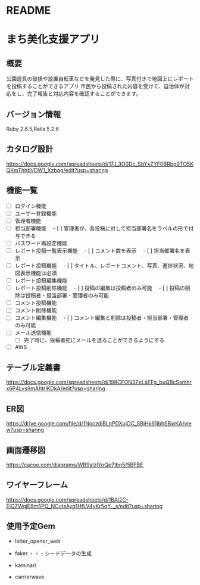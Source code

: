 # README

# まち美化支援アプリ

## 概要
公園遊具の破損や放置自転車などを発見した際に、写真付きで地図上にレポートを投稿することができるアプリ
市民から投稿された内容を受けて、自治体が対応をし、完了報告と対応内容を確認することができます。

## バージョン情報
Ruby 2.6.5,Rails 5.2.6

## カタログ設計
https://docs.google.com/spreadsheets/d/17J_3O0Dc_SbYxZYF0BRbp9TO5KQKmThhbVDW1_Xzbqg/edit?usp=sharing


## 機能一覧
- [ ] ログイン機能
- [ ] ユーザー登録機能
- [ ] 管理者機能
- [ ] 担当部署機能
　- [ ] 管理者が、各投稿に対して担当部署名をラベルの形で付与できる
- [ ] パスワード再設定機能
- [ ] レポート投稿一覧表示機能
　- [ ] コメント数を表示
　- [ ] 担当部署名を表示
- [ ] レポート投稿機能
　- [ ] タイトル、レポートコメント、写真、進捗状況、地図表示機能は必須
- [ ] レポート投稿編集機能
- [ ] レポート投稿削除機能
　- [ ] 投稿の編集は投稿者のみ可能
　- [ ] 投稿の削除は投稿者・担当部署・管理者のみ可能
- [ ] コメント投稿機能
- [ ] コメント削除機能
- [ ] コメント編集機能
　- [ ] コメント編集と削除は投稿者・担当部署・管理者のみ可能
- [ ] メール送信機能
  - [ ] 完了時に、投稿者宛にメールを送ることができるようにする
- [ ] AWS

## テーブル定義書
https://docs.google.com/spreadsheets/d/198CFON3ZeLaEFg_buQBcSsmhrx6P4Lvs9mAhtrlKDkA/edit?usp=sharing

## ER図
https://drive.google.com/file/d/1NoczdiBLnPDXujOC_SBjHk61jbhSBwKA/view?usp=sharing

## 画面遷移図
https://cacoo.com/diagrams/WB9alzIYoQp7Ibn5/5BFBE

## ワイヤーフレーム
https://docs.google.com/spreadsheets/d/1BAi2C-EiQZWqjE8m5PQ_NCutsAyq1HfLV4yKr5qY-_s/edit?usp=sharing

## 使用予定Gem

+ letter_opener_web
+ faker ・・・シードデータの生成
+ kaminari

+ carrierwave
